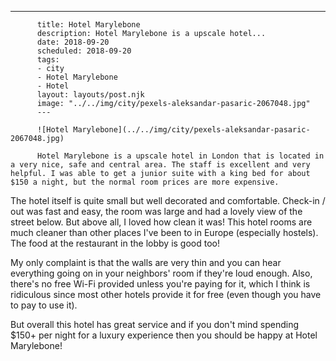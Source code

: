 ---
          title: Hotel Marylebone
          description: Hotel Marylebone is a upscale hotel...
          date: 2018-09-20
          scheduled: 2018-09-20
          tags:
          - city
          - Hotel Marylebone
          - Hotel
          layout: layouts/post.njk
          image: "../../img/city/pexels-aleksandar-pasaric-2067048.jpg"
          ---
          
          ![Hotel Marylebone](../../img/city/pexels-aleksandar-pasaric-2067048.jpg)
          
          Hotel Marylebone is a upscale hotel in London that is located in a very nice, safe and central area. The staff is excellent and very helpful. I was able to get a junior suite with a king bed for about $150 a night, but the normal room prices are more expensive.



The hotel itself is quite small but well decorated and comfortable. Check-in / out was fast and easy, the room was large and had a lovely view of the street below. But above all, I loved how clean it was! This hotel rooms are much cleaner than other places I've been to in Europe (especially hostels). The food at the restaurant in the lobby is good too!



My only complaint is that the walls are very thin and you can hear everything going on in your neighbors' room if they're loud enough. Also, there's no free Wi-Fi provided unless you're paying for it, which I think is ridiculous since most other hotels provide it for free (even though you have to pay to use it).



But overall this hotel has great service and if you don't mind spending $150+ per night for a luxury experience then you should be happy at Hotel Marylebone!